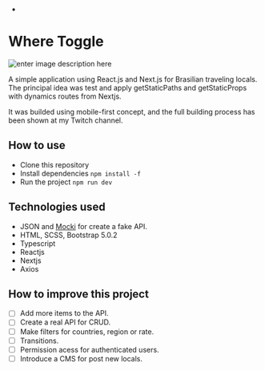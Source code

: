  - 

# Where Toggle
![enter image description here](https://i.imgur.com/qBnZwQ9.png)


A simple application using React.js and Next.js for Brasilian traveling locals. The principal idea was test and apply getStaticPaths and getStaticProps with dynamics routes from Nextjs.

It was builded using mobile-first concept, and the full building process has been shown at my Twitch channel.

  
  

## How to use

 - Clone this repository
 - Install dependencies `npm install -f`
 - Run the project `npm run dev`

  

## Technologies used

 - JSON and [Mocki](https://mocki.io/) for create a fake API.
 - HTML, SCSS, Bootstrap 5.0.2
 - Typescript
 - Reactjs
 - Nextjs
 - Axios

## How to improve this project

 - [ ] Add more items to the API.
 - [ ] Create a real API for CRUD.
 - [ ] Make filters for countries, region or rate.
 - [ ] Transitions.
 - [ ] Permission acess for authenticated users.
 - [ ] Introduce a CMS for post new locals.
